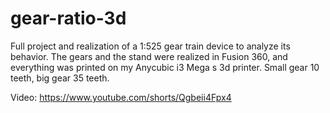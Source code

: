 # gear-ratio-3d
Full project and realization of a 1:525 gear train device to analyze its behavior. The gears and the stand were realized in Fusion 360, and everything was printed on my Anycubic i3 Mega s 3d printer.  Small gear 10 teeth, big gear 35 teeth.

Video: https://www.youtube.com/shorts/Qgbeii4Fpx4
